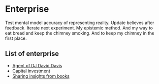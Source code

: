 # Enterprise
Test mental model accuracy of representing reality. Update believes after feedback. Iterate next experiment. My epistemic method. And my way to eat bread and keep the chimney smoking. And to keep my chimney in the first place.

## List of enterprise
* [Agent of DJ David Davis](http://www.daviddavis.nl)
* [Capital investment](/capitalinvestments)
* [Sharing insights from books](/)